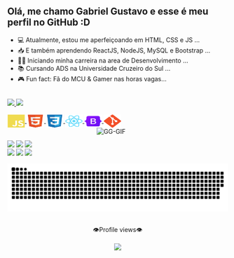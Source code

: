## Olá, me chamo Gabriel Gustavo e esse é meu perfil no GitHub :D

- 💻 Atualmente, estou me aperfeiçoando em HTML, CSS e JS ... 
- 📥 E também aprendendo ReactJS, NodeJS, MySQL e Bootstrap ...
- 👨‍💻 Iniciando minha carreira na area de Desenvolvimento ...
- 📚 Cursando ADS na Universidade Cruzeiro do Sul ...
- 🎮 Fun fact: Fã do MCU & Gamer nas horas vagas...
</br>
<div>
  <a href="https://github.com/Gustabriel">
   <img height="160em" src="https://github-readme-stats.vercel.app/api?username=Gustabriel&show_icons=true&theme=dark&include_all_commits=true&count_private=true"/>
  <img height="160em" src="https://github-readme-stats.vercel.app/api/top-langs/?username=Gustabriel&layout=compact&langs_count=7&theme=dark"/>
</div>

<div style="display: inline_block"><br>
  <img align="center" alt="GG-Js" height="30" width="40" src="https://raw.githubusercontent.com/devicons/devicon/master/icons/javascript/javascript-plain.svg">
  <img align="center" alt="GG-HTML" height="30" width="40" src="https://raw.githubusercontent.com/devicons/devicon/master/icons/html5/html5-original.svg">
  <img align="center" alt="GG-CSS" height="30" width="40" src="https://raw.githubusercontent.com/devicons/devicon/master/icons/css3/css3-original.svg">
  <img align="center" alt="GG-REACT" height="30" width="40" src="https://raw.githubusercontent.com/devicons/devicon/master/icons/react/react-original.svg">
  <img align="center" alt="GG-Bootstrap" height="30" width="40" src="https://raw.githubusercontent.com/devicons/devicon/master/icons/bootstrap/bootstrap-original.svg">
  <img align="center" alt="GG-Git" height="30" width="40" src="https://raw.githubusercontent.com/devicons/devicon/master/icons/git/git-original.svg">
  <img align="right" width="300px" alt="GG-GIF" src="https://clubedosgeeks.com.br/wp-content/uploads/2016/01/dormrm.gif">
</div>
  
##
  
<div> 
  <a href="https://www.facebook.com/gabriel.gustavo.102/" target="_blank"><img src="https://img.shields.io/badge/Facebook-1877F2?style=for-the-badge&logo=facebook&logoColor=white" target="_blank"></a>
  <a href="https://discord.com/channels/@me/870111291598045225" target="_blank"><img src="https://img.shields.io/badge/Discord-7289DA?style=for-the-badge&logo=discord&logoColor=white" target="_blank"></a>
  <a href="https://www.linkedin.com/in/gabriel-gustavo31/" target="_blank"><img src="https://img.shields.io/badge/-LinkedIn-%230077B5?style=for-the-badge&logo=linkedin&logoColor=white" target="_blank"></a></div>
 <a href="https://api.whatsapp.com/send?phone=5511985781993&text=Ol%C3%A1%2C%20vindo%20pelo%20GitHub." target="_blank"><img src="https://img.shields.io/badge/WhatsApp-25D366?style=for-the-badge&logo=whatsapp&logoColor=white" target="_blank"></a> 
  <a href = "mailto:gg31032000@gmail.com"><img src="https://img.shields.io/badge/Gmail-D14836?style=for-the-badge&logo=gmail&logoColor=white" target="_blank"></a>
  <a href = "mailto:gabriel_gustavo31@hotmail.com"><img src="https://img.shields.io/badge/Microsoft_Outlook-0078D4?style=for-the-badge&logo=microsoft-outlook&logoColor=white" target="_blank"></a>

  ![Snake animation](https://github.com/Gustabriel/Gustabriel/blob/output/github-contribution-grid-snake.svg)

</div>

 ##
  
  <p align="center">👁️Profile views👁️</p>
  <p align="center"><img align="center" src="https://profile-counter.glitch.me/Gustabriel/count.svg" /></p>
  
